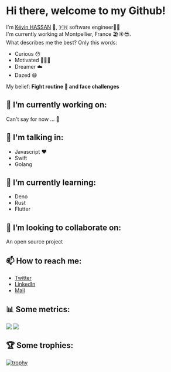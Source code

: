 # Hi there, welcome to my Github! 
I'm [Kévin HASSAN](https://github.com/kevinhassan) 👋, 🇫🇷 software engineer👨‍💻
<br>
I'm currently working at Montpellier, France 🏖☀️😎. 
<br>
What describes me the best? Only this words: 
- Curious 😯 
- Motivated 👨🏻‍💻
- Dreamer ☁️
- Dazed 😅

My belief: **Fight routine 👊 and face challenges**

## 🔭 I’m currently working on:
Can't say for now ... 🙊

## 🔭 I'm talking in:
- Javascript  ♥️
- Swift 
- Golang

## 🌱 I’m currently learning:
- Deno 
- Rust
- Flutter

## 👯 I’m looking to collaborate on:
An open source project


## 📫 How to reach me:
- [Twitter](https://twitter.com/Kevin_H95)
- [LinkedIn](https://fr.linkedin.com/public-profile/in/kevin-hassan)
- [Mail](mailto:kevinhassan.pro@gmail.com)

## 📊 Some metrics: 
<a href="https://github.com/kevinhassan/kevinhassan">
  <img align="left" src="https://github-readme-stats.vercel.app/api?username=kevinhassan&count_private=true&show_icons=true&theme=dark" />
</a>
<a href="https://github.com/kevinhassan/kevinhassan">
  <img src="https://github-readme-stats.vercel.app/api/top-langs/?username=kevinhassan&theme=dark&layout=compact" />
</a>

## 🏆 Some trophies: 
[![trophy](https://github-profile-trophy.vercel.app/?username=kevinhassan&row=1)](https://github.com/kevinhassan/github-profile-trophy)
